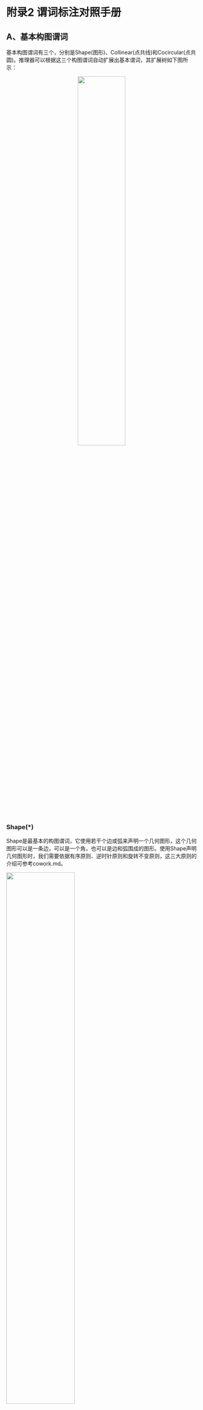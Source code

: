 # 附录2 谓词标注对照手册
## A、基本构图谓词
基本构图谓词有三个，分别是Shape(图形)、Collinear(点共线)和Cocircular(点共圆)。推理器可以根据这三个构图谓词自动扩展出基本谓词，其扩展树如下图所示：  
<div align=center>
    <img src="cowork-pic/auto-expand.png" width="50%">
</div>

### Shape(*)
Shape是最基本的构图谓词，它使用若干个边或弧来声明一个几何图形，这个几何图形可以是一条边，可以是一个角，也可以是边和弧围成的图形。使用Shape声明几何图形时，我们需要依据有序原则、逆时针原则和旋转不变原则，这三大原则的介绍可参考cowork.md。  
<div>
    <img src="gdl-pic/P001.png" width="60%">
</div>

**1.声明一个点**  
如图1所示，P是圆O的圆心，我们可以这样声明一个点：  

    Shape(P)

**2.声明一条线段**  
如图2所示，AB是线段的两点，我们可以这样声明线段：  

    Shape(AB)

当使用Shape声明线段时，默认线段是无向的，所以这样声明也是合法的：

    Shape(BA)

**3.声明一个角**  
如图3所示，角B由两条线段构成。需要注意，在声明角时，线段是有向的，两条线出现的顺序按照逆时针的方向，首尾相接。因此角B可以表示为：  

    Shape(AB,BC)

**4.声明一个封闭图形**  
如果一个边一个边或一个角一个角来声明图形，未免也太麻烦了。我们可以直接声明一个由若干线段和弧构成的图形，在构图阶段，推理器会自动扩展出图形中的角、线和弧。因此我们在标注图形的构图语句时，先使用Shape声明所有的最小封闭图形，然后在把那些不封闭的最小图形如角、线段、点等声明，就可以声明整个图形。  
对于图3中的四边形，我们可以这样声明：  

    Shape(AB,BC,CD,DA)
    Shape(BC,CD,DA,AB)
    Shape(CD,DA,AB,BC)
    Shape(DA,AB,BC,CD)

根据旋转不变原则，一个四边形有上述四种表示，我们选择一种就可以。  
更复杂的图形，如图4，可以声明为：  

    Shape(OAB,BE,EA)
    Shape(OBC,CE,EB)
    Shape(EC,OCD,DP,PE)
    Shape(AE,EP,PD,ODA)

需注意，虽然EP和PD是共线的，但在声明封闭图形时，不能直接声明ED，需要把最小的边都声明出来。  
封闭图形可以由线和弧构成，线有两个方向，弧只有一个方向。在声明线时，需要按照逆时针的方向，各点首尾相接；声明弧时，需注意弧只有一种表示方法。  
当弧单独出现时，不需要使用Shape来声明，因为弧的出现必然伴随着Cocircular谓词，所有弧将会由Cocircular谓词自动扩展得到。  

### Collinear(*)
Collinear用来声明3个及3个以上的共线点，2点一定是共线的，所以不用声明2点。  
<div>
    <img src="gdl-pic/P002.png" width="45%">
</div>

共线声明是及其简单的，只要按顺序列出一条线上所有的点即可，如图1中的共线可声明为：  

    Collinear(AMB)

共线没有方向之分，从另一个方向声明也是合法的：  

    Collinear(BMA)

图2中的共线可声明为：  

    Collinear(BCDEF)

图3中的共线可声明为：  

    Collinear(ADB)
    Collinear(AEC)

共线会在推理器中自动扩展出所有的线和平角，如Collinear(AMB)会扩展得到Line(AM),Line(MB),Line(AM),Angle(AMB),Angle(BMA)。  

### Cocircular(O,*)
Cocircular用来声明共圆的若干个点，与Collinear相同，按照顺序列出若干点即可；但也与Collinear不同，一是即使1个点在圆上也要声明，二是共圆的声明按照逆时针方向，且从任何点开始都可。  
<div>
    <img src="gdl-pic/P003.png" width="60%">
</div>

在图1中，共圆的几点可声明为：  

    Cocircular(O,ABCD)
    Cocircular(O,BCDA)
    Cocircular(O,CDAB)
    Cocircular(O,DABC)

依据三大原则，图1的共圆声明可以有上述4种形式，任选其1即可。图2到图4是几种比较特殊的共圆声明。
图2的圆上只有1个点，也要声明：  

    Cocircular(O,A)

图3圆上没有点，也要声明：  

    Cocircular(O)

图4两圆有公共点，要分别声明：  

    Cocircular(O,AB)
    Cocircular(P,BA)

共圆声明后，会自动扩展出所有的弧和圆。  

## B、基本实体
基本实体是由基本构图扩展来的实体，在构图结束后不会再改变。我们无需声明基本实体，下述内容是为了让我们理解形式化系统的内在逻辑。基本构图谓词声明一个图形的结构信息，也就是点的相对位置信息。基本实体相当于是基本构图的 'unzip' 版本，在推理过程中更方便使用。目前推理器内置了10个基本实体。  

### Point(A)
就是点，没什么好说的。  
<div>
    <img src="gdl-pic/P004.png"  width="45%">
</div>

图1-3的点的声明：  

    Point(A)
    Point(A),Point(B),Point(C)
    Point(A),Point(C),Point(O)

### Line(AB)
Line声明一个无向线段。
<div>
    <img src="gdl-pic/P005.png"  width="45%">
</div>

因为是无向的，所以图1的线段有两种声明方法，选其一即可：  

    Line(AB)
    Line(BA)

图2和图3的线段声明：  

    Line(AB),Line(CD)  
    Line(AO),Line(BO) 


### Arc(OAB)
Arc声明一段弧，由3个点组成，第1个点是弧所在的圆，其余2点是构成弧的点，按照逆时针的方向有序列出。  
<div>
    <img src="gdl-pic/P006.png"  width="45%">
</div>

图1-3中弧的声明：  

    Arc(OAB)
    Arc(OAC),Arc(OCA)
    Arc(OAB),Arc(OBC),Arc(OCD),Arc(ODA)

### Angle(ABC)
角由3个点构成，在声明角时，需要按照逆时针原则。  
<div>
    <img src="gdl-pic/P007.png"  width="45%">
</div>

图1-3的角的声明：  

    Angle(AOB)
    Angle(ABC),Angle(BCA),Angle(CAB)
    Angle(AOC),Angle(COB),Angle(BOD),Angle(DOA)

### Triangle(ABC)
三角形由3个点构成，按照逆时针的方向列出所有的点。依据旋转不变原则，一个三角形有3种表示方式。  
<div>
    <img src="gdl-pic/P008.png"  width="15%">
</div>

    Triangle(ABC)
    Triangle(BCA)
    Triangle(CAB)  


### Quadrilateral(ABCD)
与三角形类似。  
<div>
    <img src="gdl-pic/P009.png"  width="15%">
</div>

    Quadrilateral(ABCD)
    Quadrilateral(BCDA)
    Quadrilateral(CDAB)
    Quadrilateral(DABC)

### Pentagon(ABCDE)
与三角形类似。  
<div>
    <img src="gdl-pic/P010.png"  width="15%">
</div>

    Pentagon(ABCDE)
    Pentagon(BCDEA)
    Pentagon(CDEAB)
    Pentagon(DEABC)
    Pentagon(EABCD)

### Hexagon(ABCDEF)
与三角形类似。  
<div>
    <img src="gdl-pic/P011.png"  width="15%">
</div>

    Hexagon(ABCDEF)
    Hexagon(BCDEFA)
    Hexagon(CDEFAB)
    Hexagon(DEFABC)
    Hexagon(EFABCD)
    Hexagon(FABCDE)

### Circle(O)
Circle用于声明一个圆，O表示圆心。  
<div>
    <img src="gdl-pic/P012.png"  width="45%">
</div>

图1-3中圆的声明： 

    Cirlce(O)
    Cirlce(B),Cirlce(A)
    Cirlce(O)

### Sector(OAB)
Sector用于声明圆的一部分，即扇形，由3个点组成，第一个点是圆心，其余两个点是组成扇形的弧。扇形的声明与弧的声明是一致的。  
<div>
    <img src="gdl-pic/P013.png"  width="30%">
</div>

图1和图2的扇形可声明为：  

    Sector(OCD),Sector(ODC)
    Sector(OAB),Sector(OBC),Sector(OCD),Sector(ODA)

## C、实体
### RightTriangle(ABC)
<div>
    <img src="gdl-pic/P014.png" width="15%">
</div>

    ee_check: Triangle(ABC)
    multi: 
    extend: PerpendicularBetweenLine(AB,CB)
**Notes**:  
1.有一个角是直角的三角形称为直角三角形  
2.按照逆时针原则标注点的顺序  
3.∠ABC为直角  

### IsoscelesTriangle(ABC)
<div>
    <img src="gdl-pic/P015.png" width="15%">
</div>

    ee_check: Triangle(ABC)
    multi: 
    extend: Equal(LengthOfLine(AB),LengthOfLine(AC))
**Notes**:  
1.两腰相等的三角形称为等腰三角形  
2.按照逆时针原则标注点的顺序  
3.第一个点作为顶点，与其他两点的连线作为腰，如IsoscelesTriangle(ABC)的两腰为AB和AC  

### IsoscelesRightTriangle(ABC)
<div>
    <img src="gdl-pic/P016.png" width="15%">
</div>

    ee_check: Triangle(ABC)
    multi: 
    extend: RightTriangle(CAB)
            IsoscelesTriangle(ABC)
**Notes**:  
1.参照等腰三角形标注方法  

### EquilateralTriangle(ABC)
<div>
    <img src="gdl-pic/P017.png" width="15%">
</div>

    ee_check: Triangle(ABC)
    multi: BCA
           CAB
    extend: IsoscelesTriangle(ABC)
            IsoscelesTriangle(BCA)
            IsoscelesTriangle(CAB)
**Notes**:  
1.三条边相等的三角形称为等边三角形  
2.按照逆时针原则标注点的顺序  
3.根据旋转不变性原则，有3种表示方法，选其一即可  

### Kite(ABCD)
<div>
    <img src="gdl-pic/P018.png" width="15%">
</div>

    ee_check: Quadrilateral(ABCD)
    multi: CDAB
    extend: Equal(LengthOfLine(AB),LengthOfLine(AD))
            Equal(LengthOfLine(CB),LengthOfLine(CD))
**Notes**:  
1.两组临边相等的四边形称为风筝形  
2.按照逆时针原则标注点的顺序  
3.第一个点和第三个点分别作为两组临边的交点，如Quadrilateral(ABCD)是AB=AD，CB=CD  
4.根据旋转不变性原则，1个风筝形有2种表示方法，选其一即可  

### Parallelogram(ABCD)
<div>
    <img src="gdl-pic/P019.png" width="15%">
</div>

    ee_check: Quadrilateral(ABCD)
    multi: BCDA
           CDAB
           DABC
    extend: ParallelBetweenLine(AD,BC)
            ParallelBetweenLine(BA,CD)
**Notes**:  
1.两组对边分别平行的四边形称为平行四边形  
2.按照逆时针原则标注点的顺序  
3.根据旋转不变性原则，1个平行四边形有4种表示方法，选其一即可  

### Rhombus(ABCD)
<div>
    <img src="gdl-pic/P020.png" width="15%">
</div>

    ee_check: Quadrilateral(ABCD)
    multi: BCDA
           CDAB
           DABC
    extend: Parallelogram(ABCD)
            Kite(ABCD)
            Kite(BCDA)
**Notes**:  
1.四条边相等的四边形称为菱形  
2.按照逆时针原则标注点的顺序  
3.根据旋转不变性原则，1个菱形有4种表示方法，选其一即可  

### Rectangle(ABCD)
<div>
    <img src="gdl-pic/P021.png" width="15%">
</div>

    ee_check: Quadrilateral(ABCD)
    multi: BCDA
           CDAB
           DABC
    extend: Parallelogram(ABCD)
            PerpendicularBetweenLine(AB,CB)
            PerpendicularBetweenLine(BC,DC)
            PerpendicularBetweenLine(CD,AD)
            PerpendicularBetweenLine(DA,BA)
**Notes**:  
1.四个角都是直角的四边形称为矩形  
2.按照逆时针原则标注点的顺序  
3.根据旋转不变性原则，1个矩形有4种表示方法，选其一即可  

### Square(ABCD)
<div>
    <img src="gdl-pic/P022.png" width="15%">
</div>

    ee_check: Quadrilateral(ABCD)
    multi: BCDA
           CDAB
           DABC
    extend: Rhombus(ABCD)
            Rectangle(ABCD)
**Notes**:  
1.四个角都是直角且四条边相等的四边形称为正方形  
2.按照逆时针原则标注点的顺序  
3.根据旋转不变性原则，1个正方形有4种表示方法，选其一即可  

### Trapezoid(ABCD)
<div>
    <img src="gdl-pic/P023.png" width="15%">
</div>

    ee_check: Quadrilateral(ABCD)
    multi: CDAB
    extend: ParallelBetweenLine(AD,BC)
**Notes**:  
1.一组对边平行且另一组对边延长后相交的四边形称为梯形  
2.按照逆时针原则标注点的顺序  
3.前两个点和后两个点构成腰，如Trapezoid(ABCD)的两腰为AB和CD  
4.根据旋转不变性原则，1个梯形有2种表示方法，选其一即可  

### IsoscelesTrapezoid(ABCD)
<div>
    <img src="gdl-pic/P024.png" width="15%">
</div>

    ee_check: Quadrilateral(ABCD)
    multi: CDAB
    extend: Trapezoid(ABCD)
            Equal(LengthOfLine(AB),LengthOfLine(CD))
**Notes**:  
1.腰相等的梯形称为等腰梯形  
2.按照逆时针原则标注点的顺序  
3.根据旋转不变性原则，1个等腰梯形有2种表示方法，选其一即可  

### RightTrapezoid(ABCD)
<div>
    <img src="gdl-pic/P025.png" width="15%">
</div>

    ee_check: Quadrilateral(ABCD)
    multi: 
    extend: Trapezoid(ABCD)
            PerpendicularBetweenLine(DA,BA)
            PerpendicularBetweenLine(AB,CB)
**Notes**:  
1.一侧角是直角的梯形称为直角梯形  
2.按照逆时针原则标注点的顺序  
3.左侧的两个角为直角，如RightTrapezoid(ABCD)表示角A和角B为直角  

### EquilateralPentagon(ABCDE)
<div>
    <img src="gdl-pic/P026.png" width="15%">
</div>

    ee_check: Pentagon(ABCDE)
    multi: BCDEA
           CDEAB
           DEABC
           EABCD
    extend: Equal(LengthOfLine(AB),LengthOfLine(BC))
            Equal(LengthOfLine(BC),LengthOfLine(CD))
            Equal(LengthOfLine(CD),LengthOfLine(DE))
            Equal(LengthOfLine(DE),LengthOfLine(EA))
**Notes**:  
1.五条边相等的五边形称为等边五边形  
2.按照逆时针原则标注点的顺序  
3.根据旋转不变性原则，1个等边五边形有5种表示方法，选其一即可  

### RegularPentagon(ABCDE)
<div>
    <img src="gdl-pic/P027.png" width="15%">
</div>

    ee_check: Pentagon(ABCDE)
    multi: BCDEA
           CDEAB
           DEABC
           EABCD
    extend: EquilateralPentagon(ABCDE)
            Equal(MeasureOfAngle(ABC),108)
            Equal(MeasureOfAngle(BCD),108)
            Equal(MeasureOfAngle(CDE),108)
            Equal(MeasureOfAngle(DEA),108)
            Equal(MeasureOfAngle(EAB),108)
**Notes**:  
1.五条边相等且五个角相等的五边形称为正五边形  
2.按照逆时针原则标注点的顺序  
3.根据旋转不变性原则，1个正五边形有5种表示方法，选其一即可  

### EquilateralHexagon(ABCDEF)
<div>
    <img src="gdl-pic/P028.png" width="15%">
</div>

    ee_check: Hexagon(ABCDEF)
    multi: BCDEFA
           CDEFAB
           DEFABC
           EFABCD
           FABCDE
    extend: Equal(LengthOfLine(AB),LengthOfLine(BC))
            Equal(LengthOfLine(BC),LengthOfLine(CD))
            Equal(LengthOfLine(CD),LengthOfLine(DE))
            Equal(LengthOfLine(DE),LengthOfLine(EF))
            Equal(LengthOfLine(EF),LengthOfLine(FA))
**Notes**:  
1.六条边相等的六边形称为等边六边形  

### RegularHexagon(ABCDEF)
<div>
    <img src="gdl-pic/P029.png" width="15%">
</div>

    ee_check: Hexagon(ABCDEF)
    multi: BCDEFA
           CDEFAB
           DEFABC
           EFABCD
           FABCDE
    extend: EquilateralHexagon(ABCDEF)
            Equal(MeasureOfAngle(ABC),120)
            Equal(MeasureOfAngle(BCD),120)
            Equal(MeasureOfAngle(CDE),120)
            Equal(MeasureOfAngle(DEF),120)
            Equal(MeasureOfAngle(EFA),120)
            Equal(MeasureOfAngle(FAB),120)
**Notes**:  
1.六条边相等且六个角相等的六边形称为正六边形  

## D、实体关系
### IsMidpointOfLine(M,AB)
<div>
    <img src="gdl-pic/P030.png"  width="15%">
</div>

    ee_check: Point(M)
              Line(AB)
              Collinear(AMB)
    fv_check: M,AB
    multi: M,BA
    extend: Equal(LengthOfLine(AM),LengthOfLine(MB))
**Notes**:  
1.点M是线AB的中点  
2.根据旋转不变性原则，有2种表示，选其一即可  

### ParallelBetweenLine(AB,CD)
<div>
    <img src="gdl-pic/P031.png"  width="15%">
</div>

    ee_check: Line(AB)
              Line(CD)
    fv_check: AB,CD
    multi: DC,BA
    extend: 
**Notes**:  
1.线AB和线CD相互平行  
2.从左到右，从上到下原则，AB是上面的直线，CD是下面的直线  
3.根据旋转不变性原则，有2种表示，选其一即可  

### PerpendicularBetweenLine(AO,CO)
<div>
    <img src="gdl-pic/P032.png"  width="15%">
</div>

    ee_check: Line(AO)
              Line(CO)
    fv_check: AO,CO
    multi: 
    extend: Equal(MeasureOfAngle(AOC),90)
**Notes**:  
1.线AO和线CO相互垂直  
2.按照逆时针原则，AO是直角的第一条边，CO是直角的第二条边  
3.遇到角的朝向与示例不同，可以想象着把直角转到朝向第二象限  

### IsPerpendicularBisectorOfLine(CO,AB)
<div>
    <img src="gdl-pic/P033.png"  width="15%">
</div>

    ee_check: Line(CO)
              Line(AB)
              Collinear(AOB)
    fv_check: CO,AB
    multi: 
    extend: PerpendicularBetweenLine(AO,CO)
            PerpendicularBetweenLine(CO,BO)
            IsMidpointOfLine(O,AB)
**Notes**:  
1.线CO是线AB的垂直平分线，与AB交与点O  
2.从左到右，从上到下原则  

### IsBisectorOfAngle(BD,ABC)
<div>
    <img src="gdl-pic/P034.png"  width="15%">
</div>

    ee_check: Line(BD)
              Angle(ABC)
    fv_check: BD,ABC
    multi: 
    extend: Equal(MeasureOfAngle(ABD),MeasureOfAngle(DBC))
**Notes**:  
1.线BD是角ABC的平分线，与角ABC交与点B  
2.角要按照逆时针原则标注，角平分线的第一个点应是角的顶点  

### IsMedianOfTriangle(AD,ABC)
<div>
    <img src="gdl-pic/P035.png"  width="15%">
</div>

    ee_check: Line(AD)
              Triangle(ABC)
              Collinear(BDC)
    fv_check: AD,ABC
    multi: 
    extend: IsMidpointOfLine(D,BC)
**Notes**:  
1.线AD是三角形ABC的中线，即顶点A与底边BC重点D的连线  
2.线的第一个点应是三角形的顶点  

### IsAltitudeOfTriangle(AD,ABC)
<div>
    <img src="gdl-pic/P036.png"  width="15%">
</div>

    ee_check: Line(AD)
              Triangle(ABC)
    fv_check: AD,ABC
    multi: 
    extend: Equal(LengthOfLine(AD),HeightOfTriangle(ABC))
            PerpendicularBetweenLine(BD,AD)
            PerpendicularBetweenLine(AD,CD)
**Notes**:  
1.线AD是三角形ABC的高  
2.线的第一个点应是三角形的顶点  
3.要跟属性HeightOfTriangle区分开来，这里是声明线和三角形的关系，属性那里是表示高的长度  

### IsMidsegmentOfTriangle(DE,ABC)
<div>
    <img src="gdl-pic/P037.png"  width="15%">
</div>

    ee_check: Line(DE)
              Triangle(ABC)
              Collinear(ADB)
              Collinear(AEC)
    fv_check: DE,ABC
    multi: 
    extend: IsMidpointOfLine(D,AB)
            IsMidpointOfLine(E,AC)
**Notes**:  
1.线DE是三角形ABC的中位线，即三角形两腰中点的连线  
2.线DE点的顺序应和三角形ABC底边BC点的顺序一致  

### IsCircumcenterOfTriangle(O,ABC)
<div>
    <img src="gdl-pic/P038.png"  width="15%">
</div>

    ee_check: Point(O)
              Triangle(ABC)
    fv_check: O,ABC
    multi: O,BCA
           O,CAB
    extend: 
**Notes**:  
1.点O是三角形ABC的外心  
2.外心是三角形外接圆的圆心，是三角形三边垂直平分线的交点  

### IsIncenterOfTriangle(O,ABC)
<div>
    <img src="gdl-pic/P039.png"  width="15%">
</div>

    ee_check: Point(O)
              Triangle(ABC)
    fv_check: O,ABC
    multi: O,BCA
           O,CAB
    extend: IsBisectorOfAngle(AO,CAB)
            IsBisectorOfAngle(BO,ABC)
            IsBisectorOfAngle(CO,BCA)
**Notes**:  
1.点O是三角形ABC的内心  
2.内心是三角形内切圆的圆心，是三角形三角的角平分线的交点  

### IsCentroidOfTriangle(O,ABC)
<div>
    <img src="gdl-pic/P040.png"  width="15%">
</div>

    ee_check: Point(O)
              Triangle(ABC)
    fv_check: O,ABC
    multi: O,BCA
           O,CAB
    extend: 
**Notes**:  
1.点O是三角形ABC的重心  
2.内心是三角形三边的中线的交点  

### IsOrthocenterOfTriangle(O,ABC)
<div>
    <img src="gdl-pic/P041.png"  width="15%">
</div>

    ee_check: Point(O)
              Triangle(ABC)
    fv_check: O,ABC
              A,ABC
              B,ABC
              C,ABC
    multi: O,BCA
           O,CAB
    extend: 
**Notes**:  
1.点O是三角形ABC的垂心  
2.垂心是三角形三个底边上的高的交点  

### CongruentBetweenTriangle(ABC,DEF)
<div>
    <img src="gdl-pic/P042.png"  width="30%">
</div>

    ee_check: Triangle(ABC)
              Triangle(DEF)
    multi: BCA,EFD
           CAB,FDE
    extend: 
**Notes**:  
1.三角形ABC与三角形DEF全等  
2.两个三角形的点应一一对应  
3.根据旋转不变性原则，有6种表示方法，选其一即可  
4.在这6中表示中，(ABC,DEF)和(DEF,ABC)是等价的，为了方便计算，我们一般只在3种表示方法种选其1  

### MirrorCongruentBetweenTriangle(ABC,DEF)
<div>
    <img src="gdl-pic/P043.png"  width="30%">
</div>

    ee_check: Triangle(ABC)
              Triangle(DEF)
    multi: BCA,FDE
           CAB,EFD
    extend: 
**Notes**:  
1.三角形ABC与三角形DEF镜像全等  
2.标注方法：①点一一对应得(ABC,DFE)②没有三角形DFE，第一个点D不动，将其他点逆序，得DEF③标注(ABC,DEF)  
3.根据旋转不变性原则，有6种表示方法  
4.在这6中表示中，(ABC,DEF)和(DEF,ABC)是等价的，为了方便计算，我们一般只在3种表示方法种选其1  

### SimilarBetweenTriangle(ABC,DEF)
<div>
    <img src="gdl-pic/P044.png"  width="30%">
</div>

    ee_check: Triangle(ABC)
              Triangle(DEF)
    multi: BCA,EFD
           CAB,FDE
    extend: 
**Notes**:  
1.三角形ABC与三角形DEF相似  
2.两个三角形的点应一一对应  
3.根据旋转不变性原则，有6种表示方法，选其一即可  
4.在这6中表示中，(ABC,DEF)和(DEF,ABC)相似比互为倒数，所以为了方便计算，我们一般只在3种表示方法种选其一  

### MirrorSimilarBetweenTriangle(ABC,DEF)
<div>
    <img src="gdl-pic/P045.png"  width="30%">
</div>

    ee_check: Triangle(ABC)
              Triangle(DEF)
    multi: BCA,FDE
           CAB,EFD
    extend: 
**Notes**:  
1.三角形ABC与三角形DEF镜像相似  
2.标注方法：①点一一对应得(ABC,DFE)②没有三角形DFE，第一个点D不动，将其他点逆序，得DEF③标注(ABC,DEF)  
3.根据旋转不变性原则，有6种表示方法  
4.在这6中表示中，(ABC,DEF)和(DEF,ABC)是等价的，为了方便计算，我们一般只在3种表示方法种选其1  

### IsAltitudeOfQuadrilateral(EF,ABCD)
<div>
    <img src="gdl-pic/P046.png"  width="15%">
</div>

    ee_check: Line(EF)
              Quadrilateral(ABCD)
    fv_check: EF,ABCD
              AF,ABCD
              DF,ABCD
              AC,ABCD
              DB,ABCD
    multi: 
    extend: Equal(LengthOfLine(EF),HeightOfQuadrilateral(ABCD))
            PerpendicularBetweenLine(BF,EF)
            PerpendicularBetweenLine(EF,CF)
            PerpendicularBetweenLine(DE,FE)
            PerpendicularBetweenLine(FE,AE)
**Notes**:  
1.线EF是四边形ABCD的高  
2.线的第一个点应是四边形的第一个点  
3.要跟属性HeightOfQuadrilateral区分开来  
4.注意，平行四边形每个边都有高，梯形只有平行边有高，筝形没有高  

### IsMidsegmentOfQuadrilateral(EF,ABCD)
<div>
    <img src="gdl-pic/P047.png"  width="15%">
</div>

    ee_check: Line(EF)
              Quadrilateral(ABCD)
              Collinear(AEB)
              Collinear(DFC)
    fv_check: FE,CDAB
    multi: FE,CDAB
    extend: IsMidpointOfLine(E,AB)
            IsMidpointOfLine(F,CD)
**Notes**:  
1.线EF是四边形ABCD的中位线，即AB中点和CD中点的连线  
2.线DE点的顺序应和四边形ABCD底边BC点的顺序一致  
3.根据旋转不变性原则，有2种表示方法，选其一即可  

### IsCircumcenterOfQuadrilateral(O,ABCD)
<div>
    <img src="gdl-pic/P048.png"  width="15%">
</div>

    ee_check: Point(O)
              Quadrilateral(ABCD)
    fv_check: O,ABCD
    multi: O,BCDA
           O,CDAB
           O,DABC
    extend: 
**Notes**:  
1.点O是四边形ABCD的外心  
2.外心是四边形外接圆的圆心，但不一定有  

### IsIncenterOfQuadrilateral(O,ABCD)
<div>
    <img src="gdl-pic/P049.png"  width="15%">
</div>

    ee_check: Point(O)
              Quadrilateral(ABCD)
    fv_check: O,ABCD
    multi: O,BCDA
           O,CDAB
           O,DABC
    extend: IsBisectorOfAngle(AO,DAB)
            IsBisectorOfAngle(BO,ABC)
            IsBisectorOfAngle(CO,BCD)
            IsBisectorOfAngle(DO,CDA)
**Notes**:  
1.点O是四边形ABCD的内心  
2.内心是四边形内切圆的圆心，但不一定有  

### CongruentBetweenQuadrilateral(ABCD,EFGH)
<div>
    <img src="gdl-pic/P072.png"  width="30%">
</div>

    ee_check: Quadrilateral(ABCD)
              Quadrilateral(EFGH)
    multi: BCDA,FGHE
           CDAB,GHEF
           DABC,HEFG
    extend: 
**Notes**:  
1.四边形ABCD与四边形EFGH全等  
2.根据旋转不变性，有8种表示方法，有4种是等价的，为了方便计算，只在4种选其1  

### MirrorCongruentBetweenQuadrilateral(ABCD,EFGH)
<div>
    <img src="gdl-pic/P073.png"  width="30%">
</div>

    ee_check: Quadrilateral(ABCD)
              Quadrilateral(EFGH)
    multi: BCDA,HEFG
           CDAB,GHEF
           DABC,FGHE
    extend: 
**Notes**:  
1.四边形ABCD与四边形EFGH镜像全等  
2.根据旋转不变性，有8种表示方法，有4种是等价的，为了方便计算，只在4种选其1  

### SimilarBetweenQuadrilateral(ABCD,EFGH)
<div>
    <img src="gdl-pic/P074.png"  width="30%">
</div>

    ee_check: Quadrilateral(ABCD)
              Quadrilateral(EFGH)
    multi: BCDA,FGHE
           CDAB,GHEF
           DABC,HEFG
    extend: 
**Notes**:  
1.四边形ABCD与四边形EFGH相似  
2.根据旋转不变性，有8种表示方法，有4种是等价的，为了方便计算，只在4种选其1  

### MirrorSimilarBetweenQuadrilateral(ABCD,EFGH)
<div>
    <img src="gdl-pic/P075.png"  width="30%">
</div>

    ee_check: Quadrilateral(ABCD)
              Quadrilateral(EFGH)
    multi: BCDA,HEFG
           CDAB,GHEF
           DABC,FGHE
    extend: 
**Notes**:  
1.四边形ABCD与四边形EFGH镜像相似  
2.根据旋转不变性，有8种表示方法，有4种是等价的，为了方便计算，只在4种选其1  

### CongruentBetweenArc(OAB,OCD)
<div>
    <img src="gdl-pic/P050.png"  width="15%">
</div>

    ee_check: Arc(OAB)
              Arc(OCD)
    multi: 
    extend: 
**Notes**:  
1.两个弧全等  
2.两个弧在同一个圆上才有意义  

### SimilarBetweenArc(OAB,OCD)
<div>
    <img src="gdl-pic/P051.png"  width="15%">
</div>

    ee_check: Arc(OAB)
              Arc(OCD)
    multi: 
    extend: 
**Notes**:  
1.两个弧相似  
2.两个弧在同一个圆上才有意义  

### IsTangentOfCircle(PA,O)
<div>
    <img src="gdl-pic/P052.png"  width="15%">
</div>

    ee_check: Line(PA)
              Cocircular(O,A)
    fv_check: PA,O
    multi: 
    extend: 
**Notes**:  
1.过P做圆的切线交圆于点A  

### IsCentreOfCircle(P,O)
<div>
    <img src="gdl-pic/P076.png"  width="15%">
</div>

    ee_check: Point(P)
              Circle(O)
    fv_check: P,O
              O,O
    multi: 
    extend: 
**Notes**:  
1.点P是圆O的圆心  

## F、实体属性
### LengthOfLine(AB)
<div>
    <img src="gdl-pic/P053.png"  width="15%">
</div>

    ee_check: Line(AB)
    multi: BA
    sym: ll
**Notes**:  
1.直线AB的长度  
2.根据旋转不变性原则，有2种表示方法，选其一即可  
3.例 Equal(LengthOfLine(AB),3)  

### MeasureOfAngle(ABC)
<div>
    <img src="gdl-pic/P054.png"  width="15%">
</div>

    ee_check: Angle(ABC)
    multi: 
    sym: ma
**Notes**:  
1.角ABC的大小  
2.例 Equal(MeasureOfAngle(ABC),4)  

### PerimeterOfTriangle(ABC)
<div>
    <img src="gdl-pic/P055.png"  width="15%">
</div>

    ee_check: Triangle(ABC)
    multi: BCA
           CAB
    sym: pt
**Notes**:  
1.三角形ABC的周长  
2.根据旋转不变性原则，有3种表示方法，选其一即可  
3.例 Equal(PerimeterOfTriangle(ABC),1)  

### AreaOfTriangle(ABC)
<div>
    <img src="gdl-pic/P056.png"  width="15%">
</div>

    ee_check: Triangle(ABC)
    multi: BCA
           CAB
    sym: at
**Notes**:  
1.三角形ABC的面积  
2.根据旋转不变性原则，有3种表示方法，选其一即可  
3.例 Equal(AreaOfTriangle(ABC),5)  

### HeightOfTriangle(ABC)
<div>
    <img src="gdl-pic/P057.png"  width="15%">
</div>

    ee_check: Triangle(ABC)
    multi: 
    sym: ht
**Notes**:  
1.三角形ABC底边BC上的高的长度  
2.例 Equal(HeightOfTriangle(ABC),9)  

### RatioOfSimilarTriangle(ABC,DEF)
<div>
    <img src="gdl-pic/P058.png"  width="30%">
</div>

    ee_check: Triangle(ABC)
              Triangle(DEF)
    multi: BCA,EFD
           CAB,FDE
    sym: rst
**Notes**:  
1.相似三角形的相似比  
2.例 Equal(RatioOfSimilarTriangle(ABC,DEF),3)  

### RatioOfMirrorSimilarTriangle(ABC,DEF)
<div>
    <img src="gdl-pic/P059.png"  width="30%">
</div>

    ee_check: Triangle(ABC)
              Triangle(DEF)
    multi: BCA,FDE
           CAB,EFD
    sym: rmt
**Notes**:  
1.镜像相似三角形的相似比  
2.例 Equal(RatioOfMirrorSimilarTriangle(ABC,DEF),2)  

### PerimeterOfQuadrilateral(ABCD)
<div>
    <img src="gdl-pic/P060.png"  width="15%">
</div>

    ee_check: Quadrilateral(ABCD)
    multi: BCDA
           CDAB
           DABC
    sym: pq
**Notes**:  
1.四边形ABCD的周长  
2.根据旋转不变性原则，有4种表示方法，选其一即可  
3.例 Equal(PerimeterOfQuadrilateral(ABCD),2)  

### AreaOfQuadrilateral(ABCD)
<div>
    <img src="gdl-pic/P061.png"  width="15%">
</div>

    ee_check: Quadrilateral(ABCD)
    multi: BCDA
           CDAB
           DABC
    sym: aq
**Notes**:  
1.四边形ABCD的面积  
2.根据旋转不变性原则，有4种表示方法，选其一即可  
3.例 Equal(AreaOfQuadrilateral(ABCD),6)  

### HeightOfQuadrilateral(ABCD)
<div>
    <img src="gdl-pic/P062.png"  width="15%">
</div>

    ee_check: Quadrilateral(ABCD)
    multi: 
    sym: hq
**Notes**:  
1.四边形ABCD底边BC上的高的长度  
2.例 Equal(HeightOfQuadrilateral(ABCD),5)  

### RatioOfSimilarQuadrilateral(ABCD,EFGH)
<div>
    <img src="gdl-pic/P074.png"  width="30%">
</div>

    ee_check: Quadrilateral(ABCD)
              Quadrilateral(EFGH)
    multi: BCDA,FGHE
           CDAB,GHEF
           DABC,HEFG
    sym: rsq
**Notes**:  
1.相似四边形的相似比  

### RatioOfMirrorSimilarQuadrilateral(ABCD,EFGH)
<div>
    <img src="gdl-pic/P075.png"  width="30%">
</div>

    ee_check: Quadrilateral(ABCD)
              Quadrilateral(EFGH)
    multi: BCDA,HEFG
           CDAB,GHEF
           DABC,FGHE
    sym: rmq
**Notes**:  
1.镜像相似四边形的相似比  

### LengthOfArc(OAB)
<div>
    <img src="gdl-pic/P063.png"  width="15%">
</div>

    ee_check: Arc(OAB)
    multi: 
    sym: la
**Notes**:  
1.圆O上弧AB的长度  
2.例 Equal(LengthOfArc(OAB),1)  

### MeasureOfArc(OAB)
<div>
    <img src="gdl-pic/P064.png"  width="15%">
</div>

    ee_check: Arc(OAB)
    multi: 
    sym: mar
**Notes**:  
1.圆O上弧AB所对圆心角的大小  
2.例 Equal(MeasureOfArc(OAB),15)  

### RatioOfSimilarArc(OAB,OCD)
<div>
    <img src="gdl-pic/P065.png"  width="15%">
</div>

    ee_check: Arc(OAB)
              Arc(OCD)
    multi: 
    sym: rsa
**Notes**:  
1.相似弧的相似比  
2.例 Equal(RatioOfSimilarArc(OAB,OCD),2)  

### RadiusOfCircle(O)
<div>
    <img src="gdl-pic/P066.png"  width="15%">
</div>

    ee_check: Circle(O)
    multi: 
    sym: rc
**Notes**:  
1.圆O半径的长度  
2.例 Equal(RadiusOfCircle(O),8)  

### DiameterOfCircle(O)
<div>
    <img src="gdl-pic/P067.png"  width="15%">
</div>

    ee_check: Circle(O)
    multi: 
    sym: dc
**Notes**:  
1.圆O直径的长度  
2.例 Equal(DiameterOfCircle(O),9)  

### PerimeterOfCircle(O)
<div>
    <img src="gdl-pic/P068.png"  width="15%">
</div>

    ee_check: Circle(O)
    multi: 
    sym: pc
**Notes**:  
1.圆O的周长  
2.例 Equal(PerimeterOfCircle(O),3)  

### AreaOfCircle(O)
<div>
    <img src="gdl-pic/P069.png"  width="15%">
</div>

    ee_check: Circle(O)
    multi: 
    sym: ac
**Notes**:  
1.圆O的面积  
2.例 Equal(AreaOfCircle(O),5)  

### PerimeterOfSector(OAB)
<div>
    <img src="gdl-pic/P070.png"  width="15%">
</div>

    ee_check: Sector(OAB)
    multi: 
    sym: ps
**Notes**:  
1.扇形OAB的周长  
2.例 Equal(PerimeterOfSector(OAB),7)  

### AreaOfSector(OAB)
<div>
    <img src="gdl-pic/P071.png"  width="15%">
</div>

    ee_check: Sector(OAB)
    multi: 
    sym: as
**Notes**:  
1.扇形OAB的面积  
2.例 Equal(AreaOfSector(OAB),9)  

## G、代数关系
expr可以是表达式，也可以是实体属性，并且可以嵌套表示。  

    Equal(expr1,expr2)

例：  
Equal(a,5)  
Equal(MeasureOfAngle(ABC),30)  
Equal(Add(LengthOfLine(AB),a+5,x),y^2)  

## H、代数运算
|名称|格式|表达式符号|运算符优先级|
|:--:|:--:|:--:|:--:|
|加|Add(expr1,expr2,…)|+| 1 |
|减|Sub(expr1,expr2)|-| 1 |
|乘|Mul(expr1,expr2,…)|*| 2 |
|除|Div(expr1,expr2)|/| 2 |
|幂|Pow(expr1,expr2)|^| 3 |
|根号|Sqrt(expr1)|√| 4 |
|正弦|Sin(expr)|@| 4 |
|余弦|Cos(expr)|#| 4 |
|正切|Tan(expr)|$| 4 |
|实数|R|1,2,3,...| / |
|自由变量|x|a,b,c,...| / |
|左括号| / |{| 5 |
|右括号| / |}| 0 |  

在使用表达式，若无法判断运算符的优先级，可以使用中括号来强制优先级。  
前5个运算符是双目运算符，如a+5,b-c,x^2；在接下来4个运算符是单目运算符，如√2,@30,#60。

## I、解题目标
### Value(expr)
expr可以是表达式，也可以是实体属性，并且可以嵌套表示。  
代数型解题目标，求某个表达式或属性的值。  

    example: Value(LengthOfLine(AB))
             Value(Add(MeasureOfAngle(ABC),MeasureOfAngle(DEF)))
             Value(x+y)

### Equal(expr1,expr2)
expr可以是表达式，也可以是实体属性，并且可以嵌套表示。 
代数型解题目标，证明左右俩个部分相等。   

    example: Equal(LengthOfLine(AB),x+y)
             Equal(Add(MeasureOfAngle(ABC),MeasureOfAngle(DEF)),Pow(x,2))

### Relation(*)
逻辑型解题目标，求某个实体或属性。  
Relation表示任意实体、实体关系。  

    example: Relation(Parallel(AB,CD))
             Relation(RightTriangle(ABC))    

